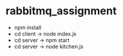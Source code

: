 ﻿# rabbitmq_assignment

- npm install
- cd client -> node index.js
- cd server -> npm start
- cd server -> node kitchen.js
